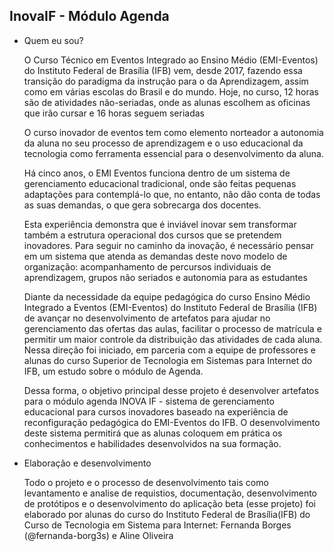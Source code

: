 ## InovaIF - Módulo Agenda
- Quem eu sou?
  <p>O Curso Técnico em Eventos Integrado ao Ensino Médio (EMI-Eventos) do Instituto Federal de Brasília (IFB) vem, desde 2017, fazendo essa transição do paradigma da instrução para o da Aprendizagem, assim como em várias escolas do Brasil e do mundo. Hoje, no curso, 12 horas são de atividades não-seriadas, onde as alunas escolhem as oficinas que irão cursar e 16 horas seguem seriadas</p>
  <p>O curso inovador de eventos tem como elemento norteador a autonomia da aluna no seu processo de aprendizagem e o uso educacional da tecnologia como ferramenta essencial para o desenvolvimento da aluna.</p>
  <p>Há cinco anos, o EMI Eventos funciona dentro de um sistema de gerenciamento educacional tradicional, onde são feitas pequenas adaptações para contemplá-lo que, no entanto, não dão conta de todas as suas demandas, o que gera sobrecarga dos docentes.</p>
  <p>Esta experiência demonstra que é inviável inovar sem transformar também a estrutura operacional dos cursos que se pretendem inovadores. Para seguir no caminho da inovação, é necessário pensar em um sistema que atenda as demandas deste novo modelo de organização: acompanhamento de percursos individuais de aprendizagem, grupos não seriados e autonomia para as estudantes</p>
    <p>Diante da necessidade da equipe pedagógica do curso Ensino Médio Integrado a Eventos (EMI-Eventos) do Instituto Federal de Brasília (IFB) de avançar no desenvolvimento de artefatos para ajudar no gerenciamento das ofertas das aulas, facilitar o processo de matrícula e permitir um maior controle da distribuição das atividades de cada aluna. Nessa direção foi iniciado, em parceria com a equipe de professores e alunas do curso Superior de Tecnologia em Sistemas para Internet do IFB, um estudo sobre o módulo de Agenda. </p>
  <p>Dessa forma, o objetivo principal desse projeto é desenvolver artefatos para o módulo agenda  INOVA IF - sistema de gerenciamento educacional para cursos inovadores baseado na experiência de reconfiguração pedagógica do EMI-Eventos do IFB. O desenvolvimento deste sistema permitirá que as alunas coloquem em prática os conhecimentos e habilidades desenvolvidos na sua formação.</p>
 - Elaboração e desenvolvimento
   <p>Todo o projeto e o processo de desenvolvimento tais como levantamento e analise de requistios, documentação, desenvolvimento de protótipos e o desenvolvimento do aplicação beta (esse projeto) foi elaborado por alunas do curso do Instituto Federal de Brasília(IFB) do Curso de Tecnologia em Sistema para Internet: Fernanda Borges (@fernanda-borg3s) e Aline Oliveira</p>

<!---
inovaIF-moduloAgenda/inovaIF-moduloAgenda is a ✨ special ✨ repository because its `README.md` (this file) appears on your GitHub profile.
You can click the Preview link to take a look at your changes.
--->

